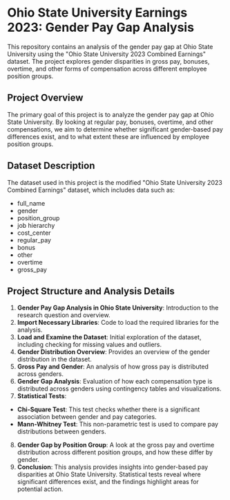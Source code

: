 # Ohio State University Earnings 2023: Gender Pay Gap Analysis

This repository contains an analysis of the gender pay gap at Ohio State University using the "Ohio State University 2023 Combined Earnings" dataset. The project explores gender disparities in gross pay, bonuses, overtime, and other forms of compensation across different employee position groups.

## Project Overview
The primary goal of this project is to analyze the gender pay gap at Ohio State University. By looking at regular pay, bonuses, overtime, and other compensations, we aim to determine whether significant gender-based pay differences exist, and to what extent these are influenced by employee position groups.

## Dataset Description
The dataset used in this project is the modified "Ohio State University 2023 Combined Earnings" dataset, which includes data such as:
- full_name
- gender
- position_group
- job hierarchy
- cost_center
- regular_pay
- bonus
- other
- overtime
- gross_pay

## Project Structure and Analysis Details
1. **Gender Pay Gap Analysis in Ohio State University**: Introduction to the research question and overview.
2. **Import Necessary Libraries**: Code to load the required libraries for the analysis.
3. **Load and Examine the Dataset**: Initial exploration of the dataset, including checking for missing values and outliers.
4. **Gender Distribution Overview**: Provides an overview of the gender distribution in the dataset.
5. **Gross Pay and Gender**: An analysis of how gross pay is distributed across genders.
6. **Gender Gap Analysis**: Evaluation of how each compensation type is distributed across genders using contingency tables and visualizations.
7. **Statistical Tests**: 
- **Chi-Square Test**: This test checks whether there is a significant association between gender and pay categories.
- **Mann-Whitney Test**: This non-parametric test is used to compare pay distributions between genders.
8. **Gender Gap by Position Group**: A look at the gross pay and overtime distribution across different position groups, and how these differ by gender.
9. **Conclusion**: This analysis provides insights into gender-based pay disparities at Ohio State University. Statistical tests reveal where significant differences exist, and the findings highlight areas for potential action.
